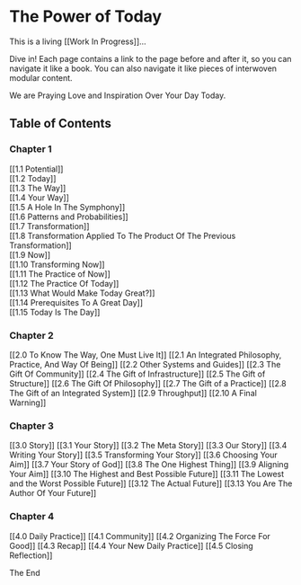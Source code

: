 # The Power of Today

This is a living [[Work In Progress]]... 

Dive in!  Each page contains a link to the page before and after it, so you can navigate it like a book. You can also navigate it like pieces of interwoven modular content.

We are Praying Love and Inspiration Over Your Day Today.

## Table of Contents

### Chapter 1
[[1.1 Potential]]  
[[1.2 Today]]  
[[1.3 The Way]]  
[[1.4 Your Way]]  
[[1.5 A Hole In The Symphony]]  
[[1.6 Patterns and Probabilities]]  
[[1.7 Transformation]]  
[[1.8 Transformation Applied To The Product Of The Previous Transformation]]  
[[1.9 Now]]  
[[1.10 Transforming Now]]  
[[1.11 The Practice of Now]]  
[[1.12 The Practice Of Today]]  
[[1.13 What Would Make Today Great?]]  
[[1.14 Prerequisites To A Great Day]]  
[[1.15 Today Is The Day]]  

### Chapter 2
[[2.0 To Know The Way, One Must Live It]]
[[2.1 An Integrated Philosophy, Practice, And Way Of Being]]
[[2.2 Other Systems and Guides]]
[[2.3 The Gift Of Community]]
[[2.4 The Gift of Infrastructure]]
[[2.5 The Gift of Structure]]
[[2.6 The Gift Of Philosophy]]
[[2.7 The Gift of a Practice]]
[[2.8 The Gift of an Integrated System]]
[[2.9 Throughput]]
[[2.10 A Final Warning]]

### Chapter 3 
[[3.0 Story]]
[[3.1 Your Story]]
[[3.2 The Meta Story]]
[[3.3 Our Story]]
[[3.4 Writing Your Story]]
[[3.5 Transforming Your Story]]
[[3.6 Choosing Your Aim]]
[[3.7 Your Story of God]]
[[3.8 The One Highest Thing]]
[[3.9 Aligning Your Aim]]
[[3.10 The Highest and Best Possible Future]]
[[3.11 The Lowest and the Worst Possible Future]]
[[3.12 The Actual Future]]
[[3.13 You Are The Author Of Your Future]]

### Chapter 4
[[4.0 Daily Practice]]
[[4.1 Community]]
[[4.2 Organizing The Force For Good]]
[[4.3 Recap]]
[[4.4 Your New Daily Practice]]
[[4.5 Closing Reflection]]

The End